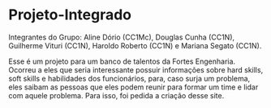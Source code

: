 # Projeto-Integrado
Integrantes do Grupo: Aline Dório (CC1Mc), Douglas Cunha (CC1N), Guilherme Vituri (CC1N), Haroldo Roberto (CC1N) e Mariana Segato (CC1N).

Esse é um projeto para um banco de talentos da Fortes Engenharia. Ocorreu a eles que seria interessante possuir informações sobre hard skills, soft skills e habilidades dos funcionários, para, caso surja um problema, eles saibam as pessoas que eles podem reunir para formar um time e lidar com aquele problema. Para isso, foi pedida a criação desse site.
